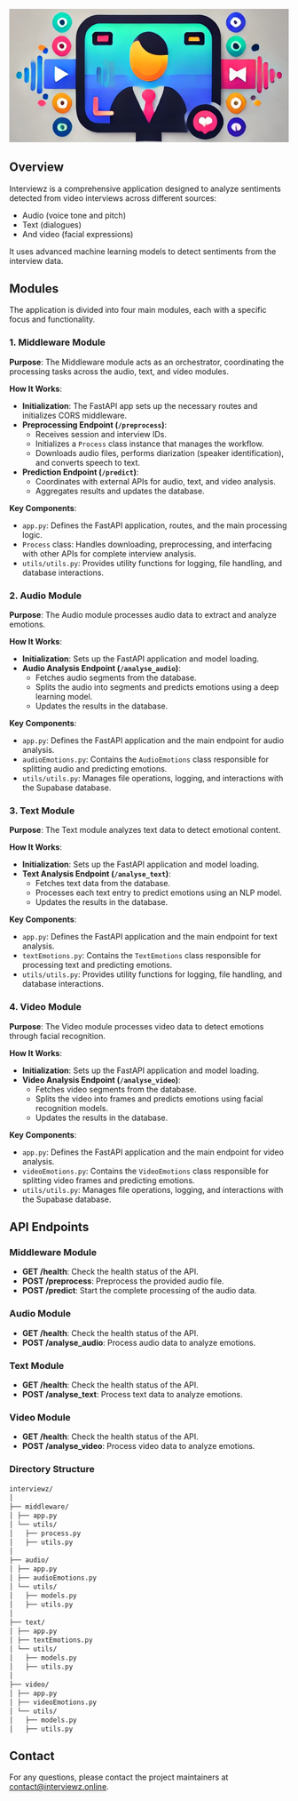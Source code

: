 ![Interviewz logo](https://github.com/Projet-annuel-5A/interviewz/blob/main/images/interviewz.png?raw=true)

## Overview
Interviewz is a comprehensive application designed to analyze sentiments detected from video interviews across different sources:
* Audio (voice tone and pitch)
* Text (dialogues)
* And video (facial expressions)
 
It uses advanced machine learning models to detect sentiments from the interview data.

## Modules
The application is divided into four main modules, each with a specific focus and functionality.

### 1. Middleware Module
**Purpose**: The Middleware module acts as an orchestrator, coordinating the processing tasks across the audio, text, and video modules.

**How It Works**:
- **Initialization**: The FastAPI app sets up the necessary routes and initializes CORS middleware.
- **Preprocessing Endpoint (`/preprocess`)**:
  - Receives session and interview IDs.
  - Initializes a `Process` class instance that manages the workflow.
  - Downloads audio files, performs diarization (speaker identification), and converts speech to text.
- **Prediction Endpoint (`/predict`)**:
  - Coordinates with external APIs for audio, text, and video analysis.
  - Aggregates results and updates the database.

**Key Components**:
- `app.py`: Defines the FastAPI application, routes, and the main processing logic.
- `Process` class: Handles downloading, preprocessing, and interfacing with other APIs for complete interview analysis.
- `utils/utils.py`: Provides utility functions for logging, file handling, and database interactions.

### 2. Audio Module
**Purpose**: The Audio module processes audio data to extract and analyze emotions.

**How It Works**:
- **Initialization**: Sets up the FastAPI application and model loading.
- **Audio Analysis Endpoint (`/analyse_audio`)**:
  - Fetches audio segments from the database.
  - Splits the audio into segments and predicts emotions using a deep learning model.
  - Updates the results in the database.

**Key Components**:
- `app.py`: Defines the FastAPI application and the main endpoint for audio analysis.
- `audioEmotions.py`: Contains the `AudioEmotions` class responsible for splitting audio and predicting emotions.
- `utils/utils.py`: Manages file operations, logging, and interactions with the Supabase database.

### 3. Text Module
**Purpose**: The Text module analyzes text data to detect emotional content.

**How It Works**:
- **Initialization**: Sets up the FastAPI application and model loading.
- **Text Analysis Endpoint (`/analyse_text`)**:
  - Fetches text data from the database.
  - Processes each text entry to predict emotions using an NLP model.
  - Updates the results in the database.

**Key Components**:
- `app.py`: Defines the FastAPI application and the main endpoint for text analysis.
- `textEmotions.py`: Contains the `TextEmotions` class responsible for processing text and predicting emotions.
- `utils/utils.py`: Provides utility functions for logging, file handling, and database interactions.

### 4. Video Module
**Purpose**: The Video module processes video data to detect emotions through facial recognition.

**How It Works**:
- **Initialization**: Sets up the FastAPI application and model loading.
- **Video Analysis Endpoint (`/analyse_video`)**:
  - Fetches video segments from the database.
  - Splits the video into frames and predicts emotions using facial recognition models.
  - Updates the results in the database.

**Key Components**:
- `app.py`: Defines the FastAPI application and the main endpoint for video analysis.
- `videoEmotions.py`: Contains the `VideoEmotions` class responsible for splitting video frames and predicting emotions.
- `utils/utils.py`: Manages file operations, logging, and interactions with the Supabase database.

## API Endpoints
### Middleware Module
- **GET /health**: Check the health status of the API.
- **POST /preprocess**: Preprocess the provided audio file.
- **POST /predict**: Start the complete processing of the audio data.

### Audio Module
- **GET /health**: Check the health status of the API.
- **POST /analyse_audio**: Process audio data to analyze emotions.

### Text Module
- **GET /health**: Check the health status of the API.
- **POST /analyse_text**: Process text data to analyze emotions.

### Video Module
- **GET /health**: Check the health status of the API.
- **POST /analyse_video**: Process video data to analyze emotions.

### Directory Structure
```plaintext
interviewz/
│
├── middleware/
│ ├── app.py
│ └── utils/
│   ├── process.py
│   ├── utils.py
│
├── audio/
│ ├── app.py
│ ├── audioEmotions.py
│ └── utils/
│   ├── models.py
│   ├── utils.py
│
├── text/
│ ├── app.py
│ ├── textEmotions.py
│ └── utils/
│   ├── models.py
│   ├── utils.py
│
├── video/
│ ├── app.py
│ ├── videoEmotions.py
│ └── utils/
│   ├── models.py
│   ├── utils.py
```

## Contact
For any questions, please contact the project maintainers at [contact@interviewz.online](mailto:contact@interviewz.online).